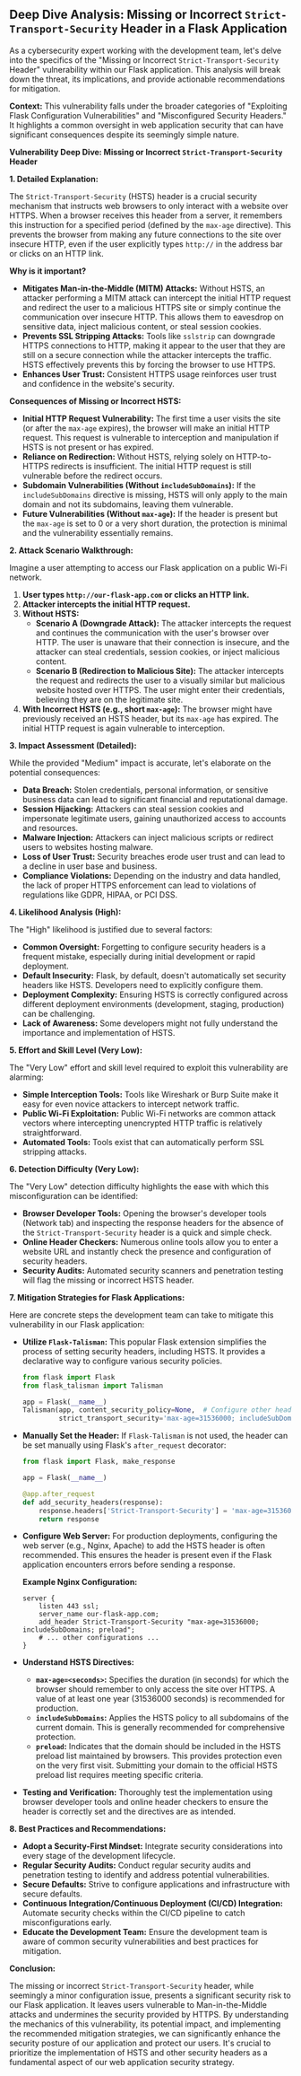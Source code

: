 ## Deep Dive Analysis: Missing or Incorrect `Strict-Transport-Security` Header in a Flask Application

As a cybersecurity expert working with the development team, let's delve into the specifics of the "Missing or Incorrect `Strict-Transport-Security` Header" vulnerability within our Flask application. This analysis will break down the threat, its implications, and provide actionable recommendations for mitigation.

**Context:** This vulnerability falls under the broader categories of "Exploiting Flask Configuration Vulnerabilities" and "Misconfigured Security Headers."  It highlights a common oversight in web application security that can have significant consequences despite its seemingly simple nature.

**Vulnerability Deep Dive: Missing or Incorrect `Strict-Transport-Security` Header**

**1. Detailed Explanation:**

The `Strict-Transport-Security` (HSTS) header is a crucial security mechanism that instructs web browsers to only interact with a website over HTTPS. When a browser receives this header from a server, it remembers this instruction for a specified period (defined by the `max-age` directive). This prevents the browser from making any future connections to the site over insecure HTTP, even if the user explicitly types `http://` in the address bar or clicks on an HTTP link.

**Why is it important?**

* **Mitigates Man-in-the-Middle (MITM) Attacks:**  Without HSTS, an attacker performing a MITM attack can intercept the initial HTTP request and redirect the user to a malicious HTTPS site or simply continue the communication over insecure HTTP. This allows them to eavesdrop on sensitive data, inject malicious content, or steal session cookies.
* **Prevents SSL Stripping Attacks:** Tools like `sslstrip` can downgrade HTTPS connections to HTTP, making it appear to the user that they are still on a secure connection while the attacker intercepts the traffic. HSTS effectively prevents this by forcing the browser to use HTTPS.
* **Enhances User Trust:**  Consistent HTTPS usage reinforces user trust and confidence in the website's security.

**Consequences of Missing or Incorrect HSTS:**

* **Initial HTTP Request Vulnerability:** The first time a user visits the site (or after the `max-age` expires), the browser will make an initial HTTP request. This request is vulnerable to interception and manipulation if HSTS is not present or has expired.
* **Reliance on Redirection:**  Without HSTS, relying solely on HTTP-to-HTTPS redirects is insufficient. The initial HTTP request is still vulnerable before the redirect occurs.
* **Subdomain Vulnerabilities (Without `includeSubDomains`):** If the `includeSubDomains` directive is missing, HSTS will only apply to the main domain and not its subdomains, leaving them vulnerable.
* **Future Vulnerabilities (Without `max-age`):**  If the header is present but the `max-age` is set to 0 or a very short duration, the protection is minimal and the vulnerability essentially remains.

**2. Attack Scenario Walkthrough:**

Imagine a user attempting to access our Flask application on a public Wi-Fi network.

1. **User types `http://our-flask-app.com` or clicks an HTTP link.**
2. **Attacker intercepts the initial HTTP request.**
3. **Without HSTS:**
    * **Scenario A (Downgrade Attack):** The attacker intercepts the request and continues the communication with the user's browser over HTTP. The user is unaware that their connection is insecure, and the attacker can steal credentials, session cookies, or inject malicious content.
    * **Scenario B (Redirection to Malicious Site):** The attacker intercepts the request and redirects the user to a visually similar but malicious website hosted over HTTPS. The user might enter their credentials, believing they are on the legitimate site.
4. **With Incorrect HSTS (e.g., short `max-age`):** The browser might have previously received an HSTS header, but its `max-age` has expired. The initial HTTP request is again vulnerable to interception.

**3. Impact Assessment (Detailed):**

While the provided "Medium" impact is accurate, let's elaborate on the potential consequences:

* **Data Breach:**  Stolen credentials, personal information, or sensitive business data can lead to significant financial and reputational damage.
* **Session Hijacking:** Attackers can steal session cookies and impersonate legitimate users, gaining unauthorized access to accounts and resources.
* **Malware Injection:**  Attackers can inject malicious scripts or redirect users to websites hosting malware.
* **Loss of User Trust:**  Security breaches erode user trust and can lead to a decline in user base and business.
* **Compliance Violations:**  Depending on the industry and data handled, the lack of proper HTTPS enforcement can lead to violations of regulations like GDPR, HIPAA, or PCI DSS.

**4. Likelihood Analysis (High):**

The "High" likelihood is justified due to several factors:

* **Common Oversight:**  Forgetting to configure security headers is a frequent mistake, especially during initial development or rapid deployment.
* **Default Insecurity:** Flask, by default, doesn't automatically set security headers like HSTS. Developers need to explicitly configure them.
* **Deployment Complexity:**  Ensuring HSTS is correctly configured across different deployment environments (development, staging, production) can be challenging.
* **Lack of Awareness:** Some developers might not fully understand the importance and implementation of HSTS.

**5. Effort and Skill Level (Very Low):**

The "Very Low" effort and skill level required to exploit this vulnerability are alarming:

* **Simple Interception Tools:** Tools like Wireshark or Burp Suite make it easy for even novice attackers to intercept network traffic.
* **Public Wi-Fi Exploitation:** Public Wi-Fi networks are common attack vectors where intercepting unencrypted HTTP traffic is relatively straightforward.
* **Automated Tools:**  Tools exist that can automatically perform SSL stripping attacks.

**6. Detection Difficulty (Very Low):**

The "Very Low" detection difficulty highlights the ease with which this misconfiguration can be identified:

* **Browser Developer Tools:**  Opening the browser's developer tools (Network tab) and inspecting the response headers for the absence of the `Strict-Transport-Security` header is a quick and simple check.
* **Online Header Checkers:** Numerous online tools allow you to enter a website URL and instantly check the presence and configuration of security headers.
* **Security Audits:** Automated security scanners and penetration testing will flag the missing or incorrect HSTS header.

**7. Mitigation Strategies for Flask Applications:**

Here are concrete steps the development team can take to mitigate this vulnerability in our Flask application:

* **Utilize `Flask-Talisman`:** This popular Flask extension simplifies the process of setting security headers, including HSTS. It provides a declarative way to configure various security policies.

   ```python
   from flask import Flask
   from flask_talisman import Talisman

   app = Flask(__name__)
   Talisman(app, content_security_policy=None,  # Configure other headers as needed
            strict_transport_security='max-age=31536000; includeSubDomains')
   ```

* **Manually Set the Header:**  If `Flask-Talisman` is not used, the header can be set manually using Flask's `after_request` decorator:

   ```python
   from flask import Flask, make_response

   app = Flask(__name__)

   @app.after_request
   def add_security_headers(response):
       response.headers['Strict-Transport-Security'] = 'max-age=31536000; includeSubDomains'
       return response
   ```

* **Configure Web Server:**  For production deployments, configuring the web server (e.g., Nginx, Apache) to add the HSTS header is often recommended. This ensures the header is present even if the Flask application encounters errors before sending a response.

   **Example Nginx Configuration:**

   ```nginx
   server {
       listen 443 ssl;
       server_name our-flask-app.com;
       add_header Strict-Transport-Security "max-age=31536000; includeSubDomains; preload";
       # ... other configurations ...
   }
   ```

* **Understand HSTS Directives:**
    * **`max-age=<seconds>`:** Specifies the duration (in seconds) for which the browser should remember to only access the site over HTTPS. A value of at least one year (31536000 seconds) is recommended for production.
    * **`includeSubDomains`:**  Applies the HSTS policy to all subdomains of the current domain. This is generally recommended for comprehensive protection.
    * **`preload`:**  Indicates that the domain should be included in the HSTS preload list maintained by browsers. This provides protection even on the very first visit. Submitting your domain to the official HSTS preload list requires meeting specific criteria.

* **Testing and Verification:**  Thoroughly test the implementation using browser developer tools and online header checkers to ensure the header is correctly set and the directives are as intended.

**8. Best Practices and Recommendations:**

* **Adopt a Security-First Mindset:**  Integrate security considerations into every stage of the development lifecycle.
* **Regular Security Audits:**  Conduct regular security audits and penetration testing to identify and address potential vulnerabilities.
* **Secure Defaults:**  Strive to configure applications and infrastructure with secure defaults.
* **Continuous Integration/Continuous Deployment (CI/CD) Integration:**  Automate security checks within the CI/CD pipeline to catch misconfigurations early.
* **Educate the Development Team:**  Ensure the development team is aware of common security vulnerabilities and best practices for mitigation.

**Conclusion:**

The missing or incorrect `Strict-Transport-Security` header, while seemingly a minor configuration issue, presents a significant security risk to our Flask application. It leaves users vulnerable to Man-in-the-Middle attacks and undermines the security provided by HTTPS. By understanding the mechanics of this vulnerability, its potential impact, and implementing the recommended mitigation strategies, we can significantly enhance the security posture of our application and protect our users. It's crucial to prioritize the implementation of HSTS and other security headers as a fundamental aspect of our web application security strategy.
